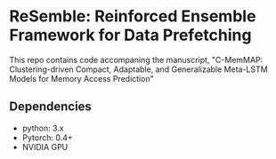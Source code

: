 # ReSemble: Reinforced Ensemble Framework for Data Prefetching

This repo contains code accompaning the manuscript, "C-MemMAP: Clustering-driven Compact, Adaptable, and Generalizable Meta-LSTM Models for Memory Access Prediction"
## Dependencies
* python: 3.x
* Pytorch: 0.4+
* NVIDIA GPU

